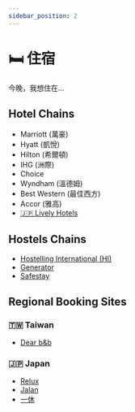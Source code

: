 ```yaml
---
sidebar_position: 2
---
```


# 🛏️ 住宿

今晚，我想住在...

## Hotel Chains

- Marriott (萬豪)
- Hyatt (凱悅)
- Hilton (希爾頓)
- IHG (洲際)
- Choice
- Wyndham (溫德姆)
- Best Western (最佳西方)
- Accor (雅高)
- [🇯🇵 Lively Hotels](https://www.livelyhotels.com)

## Hostels Chains

- [Hostelling International (HI)](https://hihostels.com)
- [Generator](https://staygenerator.com)
- [Safestay](https://www.safestay.com)

## Regional Booking Sites

### 🇹🇼 Taiwan

- [Dear b&b](https://dearbnb.com)

### 🇯🇵 Japan

- [Relux](https://rlx.jp)
- [Jalan](https://www.jalan.net)
- [一休](https://www.ikyu.com)

